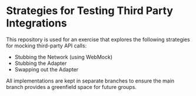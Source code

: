 # Strategies for Testing Third Party Integrations

This repository is used for an exercise that explores the following strategies
for mocking third-party API calls:

* Stubbing the Network (using WebMock)
* Stubbing the Adapter
* Swapping out the Adapter

All implementations are kept in separate branches to ensure the main branch
provides a greenfield space for future groups.
